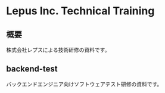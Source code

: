 # Lepus Inc. Technical Training

## 概要

株式会社レプスによる技術研修の資料です。

## backend-test

バックエンドエンジニア向けソフトウェアテスト研修の資料です。

